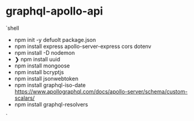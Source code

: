 # graphql-apollo-api

`shell

-   npm init -y defuolt package.json
-   npm install express apollo-server-express cors dotenv
-   npm install -D nodemon
-   ❯ npm install uuid
-   npm install mongoose
-   npm install bcryptjs
-   npm install jsonwebtoken
-   npm install graphql-iso-date https://www.apollographql.com/docs/apollo-server/schema/custom-scalars/
-   npm install graphql-resolvers

`
